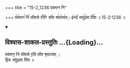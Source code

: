 +++
title = "15-2_1236 पवमान नि"

+++
प꣡व꣢मान꣣ नि꣡ तो꣢शसे र꣣यि꣡ꣳ सो꣢म श्र꣣वा꣡य्य꣢म्। इ꣡न्दो꣢ समु꣣द्र꣡मा वि꣢꣯श ॥ 15-2:1236 ॥

<div class="js_include" newlevelforh1="2" title="विश्वास-शाकल-प्रस्तुतिः" unfilled url="/vedAH_Rk/shAkalam/saMhitA/vishvAsa-prastutiH/09/063/23_pavamAna_ni.md">
<details open><summary><h2>विश्वास-शाकल-प्रस्तुतिः ...{Loading}...</h2></summary>


पव॑मान॒ नि तो॑शसे र॒यिं सो॑म श्र॒वाय्य॑म् ।  
प्रि॒यः स॑मु॒द्रमा वि॑श ॥

</details>
</div>